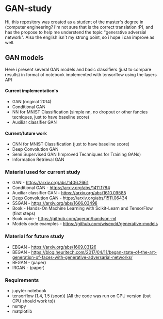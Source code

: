 # GAN-study

Hi, this repository was created as a student of the master's degree in (computer engineering? i'm not sure that is the correct translation :P), and has the propose to help me understend the topic "generative adversial network". Also the english isn´t my strong point, so i hope i can improve as well.

## GAN models

Here i present several GAN models and basic classifiers (just to compare results) in format of notebook implemented with tensorflow using the layers API

#### Current implementation's
* GAN (original 2014)
* Conditional GAN
* NN for MNIST Classification (simple nn, no dropout or other fancies tecniques, just to have baseline score)
* Auxiliar classifier GAN

#### Current/future work
* CNN for MNIST Classification (just to have baseline score)
* Deep Convolution GAN
* Semi Supervised GAN (Improved Techniques for Training GANs)
* Information Retrieval GAN

### Material used for current study
* GAN - https://arxiv.org/abs/1406.2661
* Conditional GAN - https://arxiv.org/abs/1411.1784
* Auxiliar classifier GAN - https://arxiv.org/abs/1610.09585
* Deep Convolution GAN - https://arxiv.org/abs/1511.06434
* SSGAN - https://arxiv.org/abs/1606.03498
* Book - Hands-On Machine Learning with Scikit-Learn and TensorFlow (first steps)
* Book code - https://github.com/ageron/handson-ml
* Models code examples - https://github.com/wiseodd/generative-models

### Material for future study

* EBGAN - https://arxiv.org/abs/1609.03126
* BEGAN - https://blog.heuritech.com/2017/04/11/began-state-of-the-art-generation-of-faces-with-generative-adversarial-networks/
* BEGAN - (paper)
* IRGAN - (paper)

### Requirements
* jupyter notebook
* tensorflow (1.4, 1.5 (soon)) (All the code was run on GPU version (but CPU should work to))
* numpy
* matplotlib
